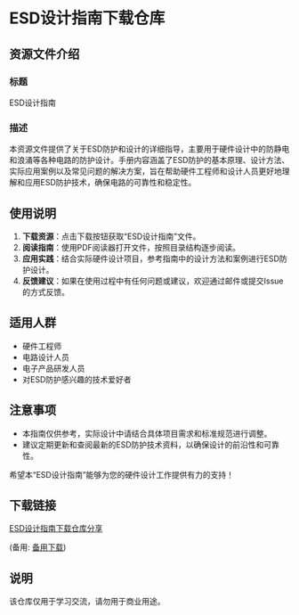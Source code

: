 # ESD设计指南下载仓库

## 资源文件介绍

### 标题
ESD设计指南

### 描述
本资源文件提供了关于ESD防护和设计的详细指导，主要用于硬件设计中的防静电和浪涌等各种电路的防护设计。手册内容涵盖了ESD防护的基本原理、设计方法、实际应用案例以及常见问题的解决方案，旨在帮助硬件工程师和设计人员更好地理解和应用ESD防护技术，确保电路的可靠性和稳定性。

## 使用说明

1. **下载资源**：点击下载按钮获取“ESD设计指南”文件。
2. **阅读指南**：使用PDF阅读器打开文件，按照目录结构逐步阅读。
3. **应用实践**：结合实际硬件设计项目，参考指南中的设计方法和案例进行ESD防护设计。
4. **反馈建议**：如果在使用过程中有任何问题或建议，欢迎通过邮件或提交Issue的方式反馈。

## 适用人群

- 硬件工程师
- 电路设计人员
- 电子产品研发人员
- 对ESD防护感兴趣的技术爱好者

## 注意事项

- 本指南仅供参考，实际设计中请结合具体项目需求和标准规范进行调整。
- 建议定期更新和查阅最新的ESD防护技术资料，以确保设计的前沿性和可靠性。

希望本“ESD设计指南”能够为您的硬件设计工作提供有力的支持！

## 下载链接
[ESD设计指南下载仓库分享](https://pan.quark.cn/s/115ac7d88cf9) 

(备用: [备用下载](https://pan.baidu.com/s/1z9TXRZK75CjFYsaS7FKv9w?pwd=1234))

## 说明

该仓库仅用于学习交流，请勿用于商业用途。
